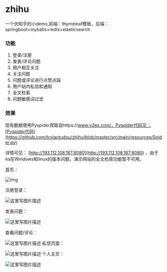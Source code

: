 # zhihu
一个仿知乎的小demo,前端：thymeleaf模板，后端：springboot+mybatis+redis+elasticsearch



###  功能

1. 登录/注册
2. 发表/评论问题
3. 用户相互关注
4. 关注问题
5. 问题或评论进行点赞点踩
6. 用户站内私信和通知
7. 全文检索
8. 问题敏感词过滤

### 效果
现有数据使用Pyspider爬取自https://www.v2ex.com/，Pyspider代码见：[Pyspider代码](https://github.com/tcxiaotudou/zhihu/blob/master/src/main/resources/Spider.py)

详情可见： [http://193.112.108.187:8080](http://193.112.108.187:8080) ，由于es在Windows和linux的版本问题，演示网站的全文检索功能暂不可用。

首页：

![img](https://github.com/tcxiaotudou/zhihu/blob/master/src/main/resources/static/images/img/%E9%A6%96%E9%A1%B5.png)

 

注册登录：

![这里写图片描述](https://github.com/tcxiaotudou/zhihu/blob/master/src/main/resources/static/images/img/%E6%B3%A8%E5%86%8C%E7%99%BB%E5%BD%95.png)
 

发表问题：

![这里写图片描述](https://github.com/tcxiaotudou/zhihu/blob/master/src/main/resources/static/images/img/%E5%8F%91%E8%A1%A8%E9%97%AE%E9%A2%98.png)
 

查看问题/评论：

![这里写图片描述](https://github.com/tcxiaotudou/zhihu/blob/master/src/main/resources/static/images/img/%E6%9F%A5%E7%9C%8B%E9%97%AE%E9%A2%98%2C%E8%AF%84%E8%AE%BA.png)
私信页面：

![这里写图片描述](https://github.com/tcxiaotudou/zhihu/blob/master/src/main/resources/static/images/img/%E7%A7%81%E4%BF%A1%E9%A1%B5%E9%9D%A2.png)
个人主页：

![这里写图片描述](https://github.com/tcxiaotudou/zhihu/blob/master/src/main/resources/static/images/img/%E4%B8%AA%E4%BA%BA%E4%B8%BB%E9%A1%B5.png)

